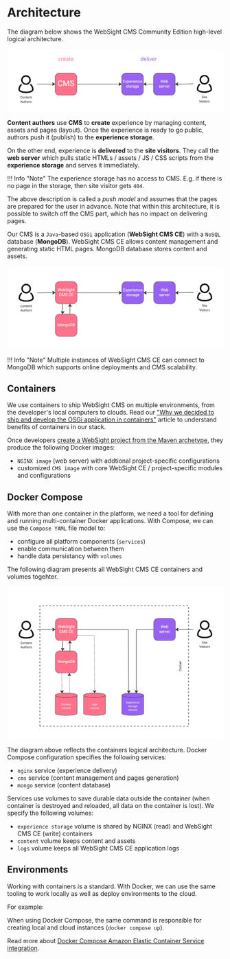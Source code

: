 # Architecture
The diagram below shows the WebSight CMS Community Edition high-level logical architecture. 

![WebSight - logical architecture](logical-architecture.jpg)

**Content authors** use **CMS** to **create** experience by managing content, assets and pages (layout). Once the experience is ready to go public, authors push it (publish) to the **experience storage**. 

On the other end, experience is **delivered** to the **site visitors**. They call the **web server** which pulls static HTMLs / assets / JS / CSS scripts from the **experience storage** and serves it immediately.

!!! Info "Note" 
        The experience storage has no access to CMS. E.g. if there is no page in the storage, then site visitor gets `404`.

The above description is called a *push model* and assumes that the pages are prepared for the user in advance. Note that within this architecture, it is possible to switch off the CMS part, which has no impact on delivering pages.

Our CMS is a `Java`-based `OSGi` application (**WebSight CMS CE**) with a `NoSQL` database (**MongoDB**). WebSight CMS CE allows content management and generating static HTML pages. MongoDB database stores content and assets. 

![WebSight - logical architecture with MongoDB](logical-architecture-detailed.jpg)

!!! Info "Note"
        Multiple instances of WebSight CMS CE can connect to MongoDB which supports online deployments and CMS scalability.

## Containers
We use containers to ship WebSight CMS on multiple environments, from the developer's local computers to clouds. Read our ["Why we decided to ship and develop the OSGi application in containers"](https://www.websight.io/blog/2022/shipping-and-developing-osgi-application-in-container/) article to understand benefits of containers in our stack.

Once developers [create a WebSight project from the Maven archetype](https://www.websight.io/docs/developers/create-and-develop-project/), they produce the following Docker images:

- `NGINX image` (web server) with addtional project-specific configurations
- customized `CMS image` with core WebSight CE / project-specific modules and configurations

## Docker Compose
With more than one container in the platform, we need a tool for defining and running multi-container Docker applications. With Compose, we can use the `Compose YAML` file model to:

- configure all platform components (`services`)
- enable communication between them
- handle data persistancy with `volumes`

The following diagram presents all WebSight CMS CE containers and volumes togehter.

![WebSight - logical architecture](logical-architecture-containers.jpg)

The diagram above reflects the containers logical architecture. Docker Compose configuration specifies the following services:

- `nginx` service (experience delivery)
- `cms` service (content management and pages generation)
- `mongo` service (content database)

Services use volumes to save durable data outside the container (when container is destroyed and reloaded, all data on the container is lost). We specify the following  volumes:

- `experience storage` volume is shared by NGINX (read) and WebSight CMS CE (write) containers
- `content` volume keeps content and assets
- `logs` volume keeps all WebSight CMS CE application logs

## Environments

Working with containers is a standard. With Docker, we can use the same tooling to work locally as well as deploy environments to the cloud.

For example:

When using Docker Compose, the same command is responsible for creating local and cloud instances (`docker compose up`). 

Read more about [Docker Compose Amazon Elastic Container Service integration](./aws/).